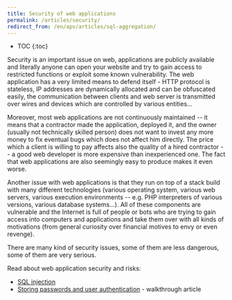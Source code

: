 ```yaml
---
title: Security of web applications
permalink: /articles/security/
redirect_from: /en/apv/articles/sql-aggregation/
---
```


* TOC
{:toc}

Security is an important issue on web, applications are publicly available and literally anyone can open your website
and try to gain access to restricted functions or exploit some known vulnerability. The web application has a very
limited means to defend itself - HTTP protocol is stateless, IP addresses are dynamically allocated and can be
obfuscated easily, the communication between clients and web server is transmitted over wires and devices which are
controlled by various entities...

Moreover, most web applications are not continuously maintained -- it means that a contractor made the application,
deployed it, and the owner (usually not technically skilled person) does not want to invest any more money to fix
eventual bugs which does not affect him directly. The price which a client is willing to pay affects also the quality
of a hired contractor -- a good web developer is more expensive than inexperienced one. The fact that web applications
are also seemingly easy to produce makes it even worse.

Another issue with web applications is that they run on top of a stack build with many different technologies (various
operating system, various web servers, various execution environments -- e.g. PHP interpreters of various versions,
various database systems...). All of these components are vulnerable and the Internet is full of people or bots who
are trying to gain access into computers and applications and take them over with all kinds of motivations (from
general curiosity over financial motives to envy or even revenge).

There are many kind of security issues, some of them are less dangerous, some of them are very serious.

Read about web application security and risks:

- [SQL injection](/articles/security/sql-injection/)
- [Storing passwords and user authentication](/walkthrough/login/) - walkthrough article